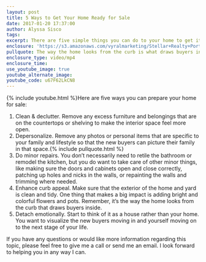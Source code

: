 ```yaml
---
layout: post
title: 5 Ways to Get Your Home Ready for Sale
date: 2017-01-20 17:37:00
author: Alyssa Sisco
tags:
excerpt: There are five simple things you can do to your home to get it ready for sale.
enclosure: 'https://s3.amazonaws.com/vyralmarketing/Stellar+Realty+Portland/+Videos/Portland+Real+Esate+Agent-+5+Ways+to+Get+Your+Home+Ready+for+Sale.mp4'
pullquote: The way the home looks from the curb is what draws buyers inside.
enclosure_type: video/mp4
enclosure_time:
use_youtube_image: true
youtube_alternate_image:
youtube_code: u67F62LkCN8
---
```



{% include youtube.html %}Here are five ways you can prepare your home for sale:

1. Clean & declutter. Remove any excess furniture and belongings that are on the countertops or shelving to make the interior space feel more open.
2. Depersonalize. Remove any photos or personal items that are specific to your family and lifestyle so that the new buyers can picture their family in that space.{% include pullquote.html %}
3. Do minor repairs. You don’t necessarily need to retile the bathroom or remodel the kitchen, but you do want to take care of other minor things, like making sure the doors and cabinets open and close correctly, patching up holes and nicks in the walls, or repainting the walls and trimming where needed.
4. Enhance curb appeal. Make sure that the exterior of the home and yard is clean and tidy. One thing that makes a big impact is adding bright and colorful flowers and pots. Remember, it’s the way the home looks from the curb that draws buyers inside.
5. Detach emotionally. Start to think of it as a house rather than your home. You want to visualize the new buyers moving in and yourself moving on to the next stage of your life.

If you have any questions or would like more information regarding this topic, please feel free to give me a call or send me an email. I look forward to helping you in any way I can.